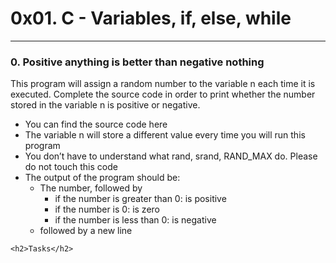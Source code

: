 <!DOCTYPE html>
<html>
<head>
<title>0x01. C - Variables, if, else, while</title>
</head>

<body>
	<h1>0x01. C - Variables, if, else, while</h1>
	<hr>
	<section>
		<h3>0. Positive anything is better than negative nothing</h3>
		<p> 
			This program will assign a random number to the variable n each time it is executed. Complete the source code in order to print whether the number stored in the variable n is positive or negative.
		</p>
		<ul>
			<li>You can find the source code here</li>
			<li>The variable n will store a different value every time you will run this program</li>
			<li>You don’t have to understand what rand, srand, RAND_MAX do. Please do not touch this code</li>
			<li>The output of the program should be:
				<ul>
					<li>The number, followed by
					<ul>
						<li>if the number is greater than 0: is positive</li>
						<li>if the number is 0: is zero</li>
						<li>if the number is less than 0: is negative</li>
					</ul>
					</li>
					<li>followed by a new line</li>
				</ul>
			</li>
		</ul>
	</section>

	<h2>Tasks</h2>

</body>

</html>
